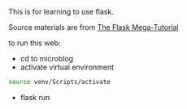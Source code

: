 This is for learning to use flask.

Source materials are from [The Flask Mega-Tutorial](https://blog.miguelgrinberg.com/post/the-flask-mega-tutorial-part-i-hello-world)

to run this web:
- cd to microblog
- activate virtual environment

``` bash
source venv/Scripts/activate
```

- flask run